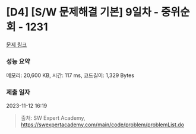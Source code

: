 # [D4] [S/W 문제해결 기본] 9일차 - 중위순회 - 1231 

[문제 링크](https://swexpertacademy.com/main/code/problem/problemDetail.do?contestProbId=AV140YnqAIECFAYD) 

### 성능 요약

메모리: 20,600 KB, 시간: 117 ms, 코드길이: 1,329 Bytes

### 제출 일자

2023-11-12 16:19



> 출처: SW Expert Academy, https://swexpertacademy.com/main/code/problem/problemList.do